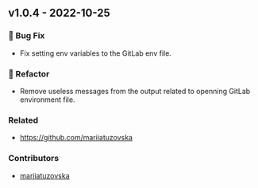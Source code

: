 ## v1.0.4 - 2022-10-25

### 🐛 Bug Fix

- Fix setting env variables to the GitLab env file.

### 🔨 Refactor

-  Remove useless messages from the output related to openning GitLab environment file.



### Related

- <https://github.com/mariiatuzovska>

### Contributors

- [mariiatuzovska](https://github.com/mariiatuzovska)



